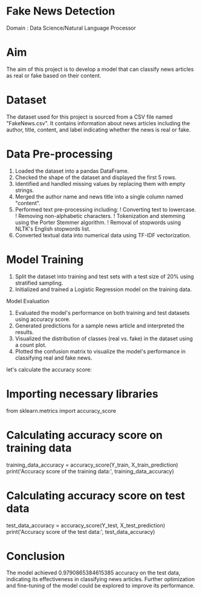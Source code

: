 # Fake News Detection

Domain : Data Science/Natural Language Processor


# Aim
The aim of this project is to develop a model that can classify news articles as real or fake based on their content.

# Dataset
The dataset used for this project is sourced from a CSV file named "FakeNews.csv". 
It contains information about news articles including the author, title, content, and label indicating whether the news is real or fake.

# Data Pre-processing
1. Loaded the dataset into a pandas DataFrame.
2. Checked the shape of the dataset and displayed the first 5 rows.
3. Identified and handled missing values by replacing them with empty strings.
4. Merged the author name and news title into a single column named "content".
5. Performed text pre-processing including:
  ! Converting text to lowercase.
  ! Removing non-alphabetic characters.
  ! Tokenization and stemming using the Porter Stemmer algorithm.
  ! Removal of stopwords using NLTK's English stopwords list.
6. Converted textual data into numerical data using TF-IDF vectorization.

# Model Training
1. Split the dataset into training and test sets with a test size of 20% using stratified sampling.
2. Initialized and trained a Logistic Regression model on the training data.

Model Evaluation
1. Evaluated the model's performance on both training and test datasets using accuracy score.
2. Generated predictions for a sample news article and interpreted the results.
3. Visualized the distribution of classes (real vs. fake) in the dataset using a count plot.
4. Plotted the confusion matrix to visualize the model's performance in classifying real and fake news.

let's calculate the accuracy score:
# Importing necessary libraries
from sklearn.metrics import accuracy_score

# Calculating accuracy score on training data
training_data_accuracy = accuracy_score(Y_train, X_train_prediction)
print('Accuracy score of the training data:', training_data_accuracy)

# Calculating accuracy score on test data
test_data_accuracy = accuracy_score(Y_test, X_test_prediction)
print('Accuracy score of the test data:', test_data_accuracy)


# Conclusion
The model achieved 0.9790865384615385 accuracy on the test data, indicating its effectiveness in classifying news articles. 
Further optimization and fine-tuning of the model could be explored to improve its performance.
